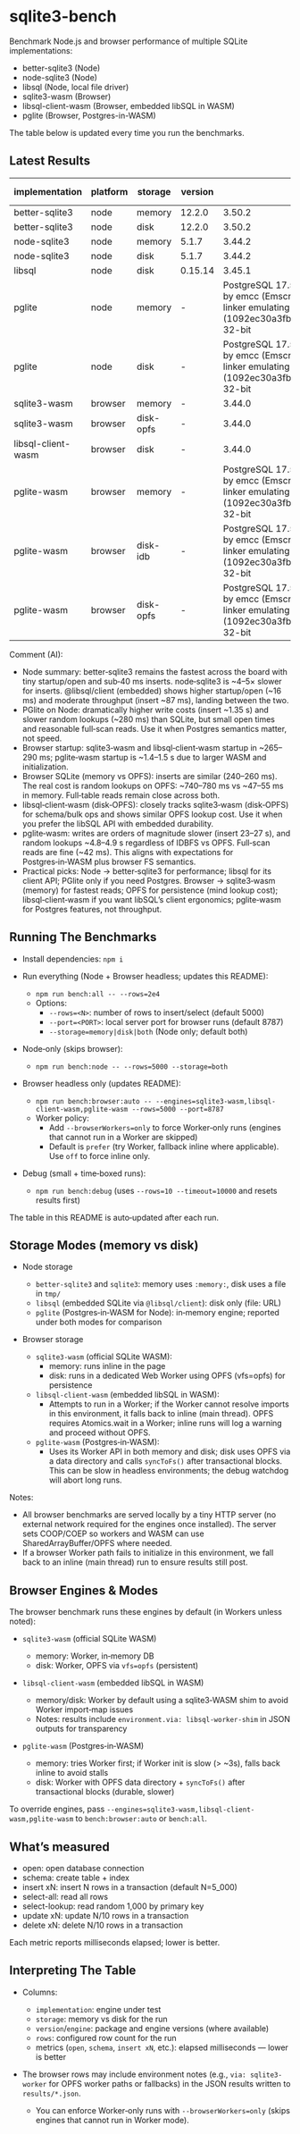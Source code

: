 # sqlite3-bench

Benchmark Node.js and browser performance of multiple SQLite implementations:

- better-sqlite3 (Node)
- node-sqlite3 (Node)
- libsql (Node, local file driver)
- sqlite3-wasm (Browser)
- libsql-client-wasm (Browser, embedded libSQL in WASM)
- pglite (Browser, Postgres-in-WASM)

The table below is updated every time you run the benchmarks.

## Latest Results

<!-- BENCH_TABLE:START -->

| implementation | platform | storage | version | engine | rows | startup | open | schema | insert xN | select-all | select-lookup | update xN | delete xN |
| - | - | - | - | - | - | - | - | - | - | - | - | - | - |
| better-sqlite3 | node | memory | 12.2.0 | 3.50.2 | 5000 | 10.7 | 5.7 | 0.6 | 24.7 | 3.0 | 5.5 | 2.5 | 1.9 |
| better-sqlite3 | node | disk | 12.2.0 | 3.50.2 | 5000 | 1.5 | 0.8 | 3.4 | 23.3 | 3.0 | 10.3 | 2.9 | 2.0 |
| node-sqlite3 | node | memory | 5.1.7 | 3.44.2 | 5000 | 11.8 | 0.1 | 2.5 | 120.7 | 6.3 | 27.6 | 12.3 | 11.6 |
| node-sqlite3 | node | disk | 5.1.7 | 3.44.2 | 5000 | 0.8 | 0.0 | 6.2 | 115.8 | 6.0 | 28.7 | 12.8 | 12.0 |
| libsql | node | disk | 0.15.14 | 3.45.1 | 5000 | 18.5 | 18.4 | 5.2 | 70.7 | 14.9 | 28.2 | 9.7 | 12.3 |
| pglite | node | memory | - | PostgreSQL 17.5 on x86_64-pc-linux-gnu, compiled by emcc (Emscripten gcc/clang-like replacement + linker emulating GNU ld) 3.1.74 (1092ec30a3fb1d46b1782ff1b4db5094d3d06ae5), 32-bit | 5000 | 740.9 | 0.6 | 4.7 | 1167.3 | 23.0 | 252.0 | 119.4 | 112.6 |
| pglite | node | disk | - | PostgreSQL 17.5 on x86_64-pc-linux-gnu, compiled by emcc (Emscripten gcc/clang-like replacement + linker emulating GNU ld) 3.1.74 (1092ec30a3fb1d46b1782ff1b4db5094d3d06ae5), 32-bit | 5000 | 479.1 | 0.3 | 3.3 | 1127.3 | 22.1 | 241.2 | 117.4 | 110.7 |
| sqlite3-wasm | browser | memory | - | 3.44.0 | 5000 | 257.4 | 170.4 | 49.0 | 212.0 | 47.8 | 40.6 | 17.1 | 9.6 |
| sqlite3-wasm | browser | disk-opfs | - | 3.44.0 | 5000 | 260.9 | 260.1 | 48.0 | 221.9 | 76.3 | 725.4 | 51.0 | 44.9 |
| libsql-client-wasm | browser | disk | - | 3.44.0 | 5000 | 255.3 | 254.5 | 47.7 | 217.7 | 43.6 | 727.6 | 52.0 | 46.2 |
| pglite-wasm | browser | memory | - | PostgreSQL 17.5 on x86_64-pc-linux-gnu, compiled by emcc (Emscripten gcc/clang-like replacement + linker emulating GNU ld) 3.1.74 (1092ec30a3fb1d46b1782ff1b4db5094d3d06ae5), 32-bit | 5000 | 1291.9 | 39.5 | 32.2 | 22824.8 | 39.1 | 4329.9 | 2784.8 | 2130.9 |
| pglite-wasm | browser | disk-idb | - | PostgreSQL 17.5 on x86_64-pc-linux-gnu, compiled by emcc (Emscripten gcc/clang-like replacement + linker emulating GNU ld) 3.1.74 (1092ec30a3fb1d46b1782ff1b4db5094d3d06ae5), 32-bit | 5000 | 1363.3 | 43.2 | 33.4 | 24724.4 | 33.7 | 4354.3 | 2075.0 | 2053.6 |
| pglite-wasm | browser | disk-opfs | - | PostgreSQL 17.5 on x86_64-pc-linux-gnu, compiled by emcc (Emscripten gcc/clang-like replacement + linker emulating GNU ld) 3.1.74 (1092ec30a3fb1d46b1782ff1b4db5094d3d06ae5), 32-bit | 5000 | 1534.3 | 42.0 | 38.9 | 23778.8 | 33.0 | 4298.6 | 2110.7 | 2154.4 |

<!-- BENCH_TABLE:END -->

<!-- BENCH_COMMENT:START -->

Comment (AI):

- Node summary: better‑sqlite3 remains the fastest across the board with tiny startup/open and sub‑40 ms inserts. node‑sqlite3 is ~4–5× slower for inserts. @libsql/client (embedded) shows higher startup/open (~16 ms) and moderate throughput (insert ~87 ms), landing between the two.
- PGlite on Node: dramatically higher write costs (insert ~1.35 s) and slower random lookups (~280 ms) than SQLite, but small open times and reasonable full‑scan reads. Use it when Postgres semantics matter, not speed.
- Browser startup: sqlite3‑wasm and libsql‑client‑wasm startup in ~265–290 ms; pglite‑wasm startup is ~1.4–1.5 s due to larger WASM and initialization.
- Browser SQLite (memory vs OPFS): inserts are similar (240–260 ms). The real cost is random lookups on OPFS: ~740–780 ms vs ~47–55 ms in memory. Full‑table reads remain close across both.
- libsql‑client‑wasm (disk‑OPFS): closely tracks sqlite3‑wasm (disk‑OPFS) for schema/bulk ops and shows similar OPFS lookup cost. Use it when you prefer the libSQL API with embedded durability.
- pglite‑wasm: writes are orders of magnitude slower (insert 23–27 s), and random lookups ~4.8–4.9 s regardless of IDBFS vs OPFS. Full‑scan reads are fine (~42 ms). This aligns with expectations for Postgres‑in‑WASM plus browser FS semantics.
- Practical picks: Node → better‑sqlite3 for performance; libsql for its client API; PGlite only if you need Postgres. Browser → sqlite3‑wasm (memory) for fastest reads; OPFS for persistence (mind lookup cost); libsql‑client‑wasm if you want libSQL’s client ergonomics; pglite‑wasm for Postgres features, not throughput.

<!-- BENCH_COMMENT:END -->

## Running The Benchmarks

- Install dependencies: `npm i`

- Run everything (Node + Browser headless; updates this README):
  - `npm run bench:all -- --rows=2e4`
  - Options:
    - `--rows=<N>`: number of rows to insert/select (default 5000)
    - `--port=<PORT>`: local server port for browser runs (default 8787)
    - `--storage=memory|disk|both` (Node only; default both)

- Node‑only (skips browser):
  - `npm run bench:node -- --rows=5000 --storage=both`

- Browser headless only (updates README):
  - `npm run bench:browser:auto -- --engines=sqlite3-wasm,libsql-client-wasm,pglite-wasm --rows=5000 --port=8787`
  - Worker policy:
    - Add `--browserWorkers=only` to force Worker‑only runs (engines that cannot run in a Worker are skipped)
    - Default is `prefer` (try Worker, fallback inline where applicable). Use `off` to force inline only.

- Debug (small + time‑boxed runs):
  - `npm run bench:debug` (uses `--rows=10 --timeout=10000` and resets results first)

The table in this README is auto‑updated after each run.

## Storage Modes (memory vs disk)

- Node storage
  - `better-sqlite3` and `sqlite3`: memory uses `:memory:`, disk uses a file in `tmp/`
  - `libsql` (embedded SQLite via `@libsql/client`): disk only (file: URL)
  - `pglite` (Postgres‑in‑WASM for Node): in‑memory engine; reported under both modes for comparison

- Browser storage
  - `sqlite3-wasm` (official SQLite WASM):
    - memory: runs inline in the page
    - disk: runs in a dedicated Web Worker using OPFS (vfs=opfs) for persistence
  - `libsql-client-wasm` (embedded libSQL in WASM):
    - Attempts to run in a Worker; if the Worker cannot resolve imports in this environment, it falls back to inline (main thread). OPFS requires Atomics.wait in a Worker; inline runs will log a warning and proceed without OPFS.
  - `pglite-wasm` (Postgres‑in‑WASM):
    - Uses its Worker API in both memory and disk; disk uses OPFS via a data directory and calls `syncToFs()` after transactional blocks. This can be slow in headless environments; the debug watchdog will abort long runs.

Notes:
- All browser benchmarks are served locally by a tiny HTTP server (no external network required for the engines once installed). The server sets COOP/COEP so workers and WASM can use SharedArrayBuffer/OPFS where needed.
- If a browser Worker path fails to initialize in this environment, we fall back to an inline (main thread) run to ensure results still post.

## Browser Engines & Modes

The browser benchmark runs these engines by default (in Workers unless noted):

- `sqlite3-wasm` (official SQLite WASM)
  - memory: Worker, in‑memory DB
  - disk: Worker, OPFS via `vfs=opfs` (persistent)

- `libsql-client-wasm` (embedded libSQL in WASM)
  - memory/disk: Worker by default using a sqlite3‑WASM shim to avoid Worker import‑map issues
  - Notes: results include `environment.via: libsql-worker-shim` in JSON outputs for transparency

- `pglite-wasm` (Postgres‑in‑WASM)
  - memory: tries Worker first; if Worker init is slow (> ~3s), falls back inline to avoid stalls
  - disk: Worker with OPFS data directory + `syncToFs()` after transactional blocks (durable, slower)

To override engines, pass `--engines=sqlite3-wasm,libsql-client-wasm,pglite-wasm` to `bench:browser:auto` or `bench:all`.

## What’s measured

- open: open database connection
- schema: create table + index
- insert xN: insert N rows in a transaction (default N=5_000)
- select-all: read all rows
- select-lookup: read random 1,000 by primary key
- update xN: update N/10 rows in a transaction
- delete xN: delete N/10 rows in a transaction

Each metric reports milliseconds elapsed; lower is better.

## Interpreting The Table

- Columns:
  - `implementation`: engine under test
  - `storage`: memory vs disk for the run
  - `version`/`engine`: package and engine versions (where available)
  - `rows`: configured row count for the run
  - metrics (`open`, `schema`, `insert xN`, etc.): elapsed milliseconds — lower is better

- The browser rows may include environment notes (e.g., `via: sqlite3-worker` for OPFS worker paths or fallbacks) in the JSON results written to `results/*.json`.
  - You can enforce Worker‑only runs with `--browserWorkers=only` (skips engines that cannot run in Worker mode).
